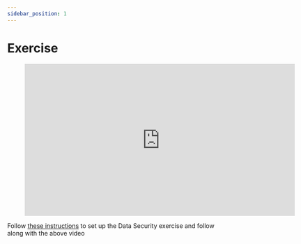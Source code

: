 ```yaml
---
sidebar_position: 1
---
```


# Exercise

<div style={{textAlign: 'center'}} > 
<figure class="video-container">
    <iframe src="https://www.youtube.com/embed/Vnv9Tm2oD84" id="ytplayer"  allowtransparency="true" frameborder="0" scrolling="no" allowfullscreen mozallowfullscreen webkitallowfullscreen oallowfullscreen msallowfullscreen width="620" height="349"></iframe>
</figure>
</div>

Follow [these instructions](https://github.com/data-derp/exercise-data-security) to set up the Data Security exercise and follow along with the above video